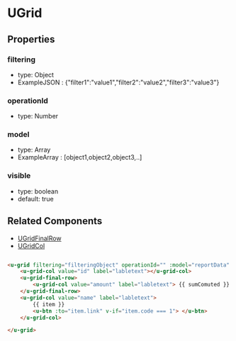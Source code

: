 # UGrid

## Properties

### filtering
* type: Object
* ExampleJSON : {"filter1":"value1","filter2":"value2","filter3":"value3"} 

### operationId
* type: Number

### model
* type: Array
* ExampleArray : [object1,object2,object3,..]

### visible

* type: boolean
* default: true

## Related Components

* [UGridFinalRow](/docs/components/form/form-grid-final-row.md)
* [UGridCol](/docs/components/form/form-grid-col.md)

```html

<u-grid filtering="filteringObject" operationId="" :model="reportData" visible="true" >
	<u-grid-col value="id" label="labletext"></u-grid-col>
	<u-grid-final-row>
		<u-grid-col value="amount" label="labletext"> {{ sumComuted }} </u-grid-col>
    </u-grid-final-row>
	<u-grid-col value="name" label="labletext">
   		{{ item }}
   		<u-btn :to="item.link" v-if="item.code === 1"> </u-btn>
  	</u-grid-col>

</u-grid>
```
